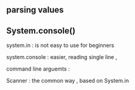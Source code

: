 ## parsing values

## System.console()

system.in : is not easy to use for beginners

system.console : easier, reading single line ,

command line arguemts :

Scanner : the common way , based on System.in
